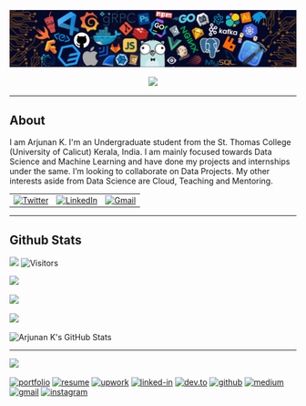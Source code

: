 <!-- <p align="center">
  <img align="center" width="25%" src="./assets/profile.png" alt="header"/>
  <br>
  <h5 align="center">console.log('Forever Explorer');</h5>
</p> </-->



<!-- ----------- HEAD SECTION ------------ -->

![banner.png](./assets/header.png)


<p align="center">
  <img src="https://readme-typing-svg.herokuapp.com?color=0d8eceF&size=30&center=true&vCenter=true&width=550&height=70&lines=Hey+There+👋,+I'm+Arjunan-K;+A+Data+Scientist;Full+Stack+Data+Guy+💻;Loves+To+Build+Projects+🛠;A+Problem+Solver+🕵;+And+An+Open+Source+Contributor+☀;">
</p>

<hr>

## About

I am Arjunan K. I'm an Undergraduate student from the St. Thomas College (University of Calicut) Kerala, India. I am mainly focused towards Data Science and Machine Learning and have done my projects and internships under the same. I’m looking to collaborate on Data Projects. My other interests aside from Data Science are Cloud, Teaching and Mentoring.

<table>
  <tr>
    <td><a href="https://twitter.com/arjunan_k"><img src="https://img.shields.io/twitter/follow/sayannath2350?label=Twitter&style=social" alt="Twitter"></a></td>
    <td><a href="https://www.linkedin.com/in/arjunan-k/"><img src="https://img.shields.io/badge/LinkedIn--_.svg?style=social&logo=linkedin" alt="LinkedIn"></a></td>
    <td><a href="mailto:arjunank680620@gmail.com"><img src="https://img.shields.io/badge/Gmail--_.svg?style=social&logo=gmail" alt="Gmail"></a></td>
  </tr>
</table>

<!-- ## Timeline
- Academic Tutor
- Software Engineer [CatalyzeX](https://www.catalyzex.com/) (Sept 2022 - Present)
- Software Engineer [PropertyLoop](https://propertyloop.co.uk/more-info) (Aug 2022 - Sept 2022)
- MLH Fellow @Solana, [MLH Fellowship](https://fellowship.mlh.io/) (May 2022 - Aug 2022)
- Student Developer, [Google Summer of code](https://summerofcode.withgoogle.com/) (May 2022 - Sept 2022)</-->
<hr>

## Github Stats

![](https://komarev.com/ghpvc/?username=arjunan-k&color=blueviolet)
![Visitors](https://visitor-badge.glitch.me/badge?page_id=arjunan-k)

![](https://activity-graph.herokuapp.com/graph?username=arjunan-k&theme=react-dark&hide_border=true&area=true)

![](https://github-readme-streak-stats.herokuapp.com/?user=arjunan-k&theme=dark&hide_border=true)<br/>

![](https://github-readme-stats.vercel.app/api/top-langs/?username=arjunan-k&theme=dark&hide_border=true&include_all_commits=true&count_private=true&layout=compact)

<img src="https://github-readme-stats.vercel.app/api?username=arjunan-k&show_icons=true&hide_border=true&theme=dark" alt="Arjunan K's GitHub Stats">
<hr>

![](https://quotes-github-readme.vercel.app/api?type=horizontal&theme=dark)






<!-- visitors -->
<!-- ![visitors](https://visitor-badge.laobi.icu/badge?page_id=arjunan-k&color=blueviolet) -->





[![portfolio](https://img.shields.io/badge/Portfolio-5340ff?style=for-the-badge&logo=Google-chrome&logoColor=white)](https://tapajyoti-bose.vercel.app/)
[![resume](https://img.shields.io/badge/Resume-4285F4?style=for-the-badge&logo=read-the-docs&logoColor=white)](https://firebasestorage.googleapis.com/v0/b/tapajyoti-bose.appspot.com/o/Tapajyoti%20Bose.pdf?alt=media&token=68b3f3e3-cf56-4666-b4fa-9897c80eec2e)
[![upwork](https://img.shields.io/badge/Upwork-6FDA44?style=for-the-badge&logo=Upwork&logoColor=white)](https://www.upwork.com/freelancers/~01c12e516ee1d35044)
[![linked-in](https://img.shields.io/badge/Linked_In-0077B5?style=for-the-badge&logo=LinkedIn&logoColor=white)](https://www.linkedin.com/in/tapajyoti-bose/)
[![dev.to](https://img.shields.io/badge/Dev.to-0A0A0A?style=for-the-badge&logo=DevdotTo&logoColor=white)](https://dev.to/ruppysuppy)
[![github](https://img.shields.io/badge/GitHub-000000?style=for-the-badge&logo=GitHub&logoColor=white)](https://github.com/ruppysuppy)
[![medium](https://img.shields.io/badge/medium-000000?style=for-the-badge&logo=medium&logoColor=white)](https://tapajyoti-bose.medium.com/)
[![gmail](https://img.shields.io/badge/Gmail-D14836?style=for-the-badge&logo=Gmail&logoColor=white)](mailto:https://github.com/ruppysuppy)
[![instagram](https://img.shields.io/badge/Instagram-E4405F?style=for-the-badge&logo=instagram&logoColor=white)](https://www.instagram.com/tapajyotib/)








<!-- <p align="center">
  <img align="center" src="https://github-profile-trophy.vercel.app/?username=arjunan-k&theme=onedark&no-frame=true&row=1&column=5&margin-w=6&no-bg=true" />
</p>
<p align="center"> 
  <img align="center" height="150px" src="https://github-readme-stats.vercel.app/api?username=arjunan-k&theme=outrun&show_icons=true&count_private=true"/>
  <img align="center" height="150px" src="https://github-readme-stats.vercel.app/api/top-langs/?username=arjunan-k&layout=compact&hide=html,css&theme=outrun" /> -->
